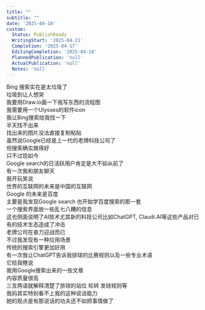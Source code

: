 ```yaml
---    
title: ""    
subtitle: ""    
date: '2025-04-18'    
custom:    
  Status: PublishReady    
  WritingStart: '2025-04-21'    
  Completion: '2025-04-17'    
  EditingCompletion: '2025-04-18'    
  PlannedPublication: 'null'    
  ActualPublication: 'null'    
  Notes: 'null'    
---      
```

 Bing 搜索实在是太垃圾了      
垃圾到让人想哭        
我要用Draw.io画一下我写东西的流程图      
我需要用一个Ulysses的软件icon      
我让Bing搜索给我找一下      
半天找不出来      
找出来的图片没法直接复制粘贴      
虽然说Google已经是上一代的老牌科技公司了      
但搜索确实做得好        
只不过现如今      
Google search的日活跃用户肯定是大不如从前了      
有一次我和朋友聊天      
我开玩笑说      
世界的互联网的未来是中国的互联网      
Google 的未来是百度      
主要是我发现Google search 也开始学百度搜索的那一套      
一个搜索界面放一些乱七八糟的信息      
这也侧面说明了AI技术尤其新的科技公司比如ChatGPT, Claudi.AI等这些产品对已有的技术生态造成了冲击      
老牌公司在奋力迎战而已        
不过我发现有一种应用场景      
传统的搜索引擎更加好用      
有一次我让ChatGPT告诉我排球的比赛规则以及一些专业术语      
它给我瞎说      
我用Google搜索出来的一些文章      
内容质量很高      
三言两语就解释清楚了排球的站位 轮转 发球规则等        
我妈其实特别看不上我的这种说话能力      
她的观点是有那说话的功夫还不如把事情做了        
    
